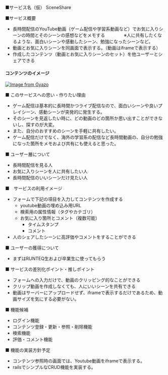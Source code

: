 ■サービス名（仮）
SceneShare

■サービス概要
- 長時間配信のYouTube動画（ゲーム配信や学習系動画など）でお気に入りシーンの時間とそのシーンの感想などをメモする
　　　　※人に共有したくなるような、面白いシーンや感動したシーン、勉強になったシーンなど。
- 動画とお気に入りシーンを同画面で表示する。（動画はiframeで表示する）
- 作成したコンテンツ（動画とお気に入りシーンのセット）を他ユーザーとシェアできる

#### コンテンツのイメージ
[![Image from Gyazo](https://i.gyazo.com/7890a7966083dbe82b3cd99be65a44f7.png)](https://gyazo.com/7890a7966083dbe82b3cd99be65a44f7)

■ このサービスへの思い・作りたい理由
- ゲーム配信は基本的に長時間かつライブ配信なので、面白いシーンや良いプレイシーン、感動シーンが突発的に発生する。
- そのシーンを見返したい時に、どの動画のどの箇所か思い出すことができないし、探すのが大変。
- また、自分のおすすめのシーンを手軽に共有したい。
- ゲーム配信だけでなく、海外の学習系の配信など長時間動画の、自分の勉強になった箇所をメモおよび共有にも使えると思った。

■ ユーザー層について
- 長時間配信を見る人
- お気に入りシーンを人に共有したい人
- 長時間配信のいいシーンだけ見たい人

■　サービスの利用イメージ
- フォームで下記の項目を入力してコンテンツを作成する
  - youtube動画の埋め込み用URL
  - 検索用の属性情報（タグやカテゴリ）
  - お気に入り箇所とコメント（複数可能）
    - タイムスタンプ
    - コメント
- 人のシェアしたシーンに高評価やコメントをすることができる

■ ユーザーの獲得について
- まずはRUNTEQ生および卒業生に使ってもらう

■ サービスの差別化ポイント・推しポイント
- フォームへの入力だけで、動画のクリッピング的なことができる
- クリップ動画を作成しなくても、人にいいシーンを共有できる
- 動画はサーバーにアップロードせず、iframeで表示するだけであるため、動画サイズを気にする必要がない。

■ 機能候補
- ログイン機能
- コンテンツ登録・更新・参照・削除機能
- 検索機能
- 評価・コメント機能

■ 機能の実装方針予定
- コンテンツ参照時の画面では、Youtube動画をiframeで表示する。
- railsでシンプルなCRUD機能を実装する。
